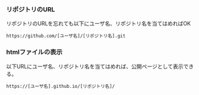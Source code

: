 ### リポジトリのURL
リポジトリのURLを忘れても以下にユーザ名、リポジトリ名を当てはめればOK

```
https://github.com/[ユーザ名]/[リポジトリ名].git
```

### htmlファイルの表示

以下URLにユーザ名、リポジトリ名を当てはめれば、公開ページとして表示できる。

```
https://[ユーザ名].github.io/[リポジトリ名]/
```
